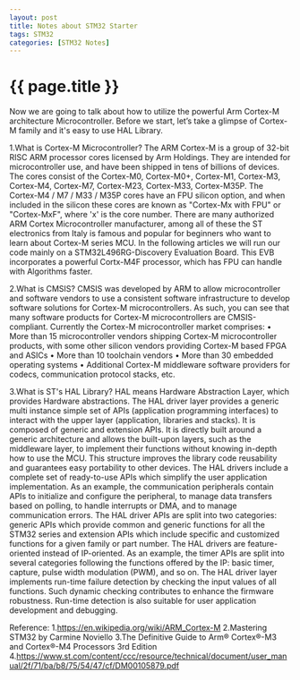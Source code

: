 ```yaml
---
layout: post
title: Notes about STM32 Starter
tags: STM32
categories: [STM32 Notes]
---
```


{{ page.title }}
===========
Now we are going to talk about how to utilize the powerful Arm Cortex-M
architecture Microcontroller. Before we start, let’s take a glimpse of Cortex-M
family and it's easy to use HAL Library.

1.What is Cortex-M Microcontroller?
The ARM Cortex-M is a group of 32-bit RISC ARM processor cores licensed by Arm
Holdings. They are intended for microcontroller use, and have been shipped in
tens of billions of devices. The cores consist of the Cortex-M0, Cortex-M0+,
Cortex-M1, Cortex-M3, Cortex-M4, Cortex-M7, Cortex-M23, Cortex-M33, Cortex-M35P.
The Cortex-M4 / M7 / M33 / M35P cores have an FPU silicon option, and when
included in the silicon these cores are known as "Cortex-Mx with FPU" or
"Cortex-MxF", where 'x' is the core number.
There are many authorized ARM Cortex Microcontroller manufacturer, among all of
these the ST electronics from Italy is famous and popular for beginners who want
to learn about Cortex-M series MCU. In the following articles we will run our code
mainly on a STM32L496RG-Discovery Evaluation Board. This EVB incorporates a
powerful Cortx-M4F processor, which has FPU can handle with Algorithms faster.

2.What is CMSIS?
CMSIS was developed by ARM to allow microcontroller and software vendors to use a consistent software infrastructure
to develop software solutions for Cortex-M microcontrollers. As such, you can see
that many software products for Cortex-M microcontrollers are CMSIS-compliant.
Currently the Cortex-M microcontroller market comprises:
• More than 15 microcontroller vendors shipping Cortex-M microcontroller
products, with some other silicon vendors providing Cortex-M based FPGA and ASICs
• More than 10 toolchain vendors
• More than 30 embedded operating systems
• Additional Cortex-M middleware software providers for codecs, communication
protocol stacks, etc.

3.What is ST's HAL Library?
HAL means Hardware Abstraction Layer, which provides Hardware abstractions.
The HAL driver layer provides a generic multi instance simple set of APIs (application programming
interfaces) to interact with the upper layer (application, libraries and stacks). It is composed of generic
and extension APIs. It is directly built around a generic architecture and allows the built-upon layers,
such as the middleware layer, to implement their functions without knowing in-depth how to use the
MCU. This structure improves the library code reusability and guarantees easy portability to other
devices.
The HAL drivers include a complete set of ready-to-use APIs which simplify the user application
implementation. As an example, the communication peripherals contain APIs to initialize and configure
the peripheral, to manage data transfers based on polling, to handle interrupts or DMA, and to manage
communication errors.
The HAL driver APIs are split into two categories: generic APIs which provide common and generic
functions for all the STM32 series and extension APIs which include specific and customized functions
for a given family or part number.
The HAL drivers are feature-oriented instead of IP-oriented. As an example, the timer APIs are split into
several categories following the functions offered by the IP: basic timer, capture, pulse width modulation
(PWM), and so on.
The HAL driver layer implements run-time failure detection by checking the input values of all functions.
Such dynamic checking contributes to enhance the firmware robustness. Run-time detection is also
suitable for user application development and debugging.

Reference:
1.https://en.wikipedia.org/wiki/ARM_Cortex-M
2.Mastering STM32 by Carmine Noviello
3.The Definitive Guide to Arm® Cortex®-M3 and Cortex®-M4 Processors 3rd Edition
4.https://www.st.com/content/ccc/resource/technical/document/user_manual/2f/71/ba/b8/75/54/47/cf/DM00105879.pdf
